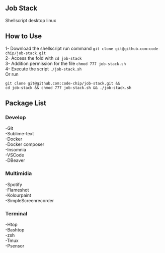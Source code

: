 ## Job Stack
Shellscript desktop linux

## How to Use
1- Download the shellscript run command `git clone git@github.com:code-chip/job-stack.git`  
2- Access the fold with `cd job-stack`  
3- Addition permission for the file `chmod 777 job-stack.sh`  
4- Execute the script `./job-stack.sh`  
Or run  
```
git clone git@github.com:code-chip/job-stack.git &&
cd job-stack && chmod 777 job-stack.sh && ./job-stack.sh
```

## Package List
### Develop
-Git  
-Sublime-text  
-Docker  
-Docker composer  
-Insomnia  
-VSCode  
-DBeaver  
### Multimidia
-Spotify  
-Flameshot  
-Kolourpaint  
-SimpleScreenrecorder  
### Terminal
-Htop  
-Bashtop  
-zsh  
-Tmux  
-Psensor  